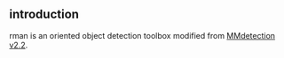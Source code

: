 ## introduction

rman is an oriented object detection toolbox modified from [MMdetection v2.2](https://github.com/open-mmlab/mmdetection).